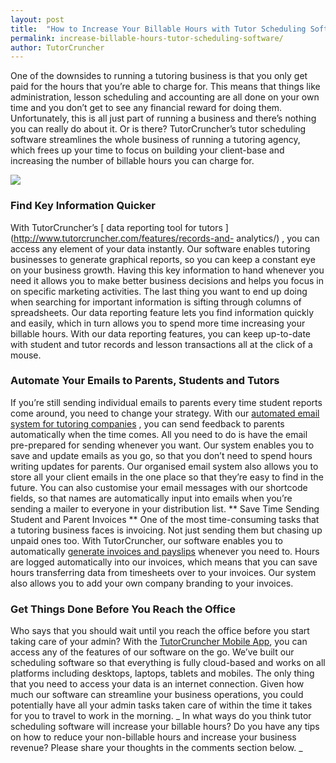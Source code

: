 ```yaml
---
layout: post
title:  "How to Increase Your Billable Hours with Tutor Scheduling Software"
permalink: increase-billable-hours-tutor-scheduling-software/
author: TutorCruncher
---
```

One of the downsides to running a tutoring business is that you only get paid
for the hours that you’re able to charge for. This means that things like
administration, lesson scheduling and accounting are all done on your own time
and you don’t get to see any financial reward for doing them. Unfortunately,
this is all just part of running a business and there’s nothing you can really
do about it. Or is there? TutorCruncher’s tutor scheduling software
streamlines the whole business of running a tutoring agency, which frees up
your time to focus on building your client-base and increasing the number of
billable hours you can charge for.

<div class="img-holder full-width">
   <img src="{{ site.static}}/img/blogs/tutorcruncher-graph.jpg" alt-text="TutorCruncher Graph"/>
</div>

### Find Key Information Quicker

With TutorCruncher’s [ data
reporting tool for tutors ](http://www.tutorcruncher.com/features/records-and-
analytics/) , you can access any element of your data instantly. Our software
enables tutoring businesses to generate graphical reports, so you can keep a
constant eye on your business growth. Having this key information to hand
whenever you need it allows you to make better business decisions and helps
you focus in on specific marketing activities. The last thing you want to end
up doing when searching for important information is sifting through columns
of spreadsheets. Our data reporting feature lets you find information quickly
and easily, which in turn allows you to spend more time increasing your
billable hours. With our data reporting features, you can keep up-to-date with
student and tutor records and lesson transactions all at the click of a mouse.

### Automate Your Emails to Parents, Students and Tutors

If you’re still
sending individual emails to parents every time student reports come around,
you need to change your strategy. With our 
[automated email system for tutoring companies](http://www.tutorcruncher.com/features/automated-emails/)
, you can send feedback to parents automatically when the time comes. All you
need to do is have the email pre-prepared for sending whenever you want. Our
system enables you to save and update emails as you go, so that you don’t need
to spend hours writing updates for parents. Our organised email system also
allows you to store all your client emails in the one place so that they’re
easy to find in the future. You can also customise your email messages with
our shortcode fields, so that names are automatically input into emails when
you’re sending a mailer to everyone in your distribution list. ** Save Time
Sending Student and Parent Invoices ** One of the most time-consuming tasks
that a tutoring business faces is invoicing. Not just sending them but chasing
up unpaid ones too. With TutorCruncher, our software enables you to
automatically 
[generate invoices and payslips](http://www.tutorcruncher.com/features/automated-invoicing-payroll/) 
whenever you need to. Hours are logged automatically into our invoices, which means
that you can save hours transferring data from timesheets over to your
invoices. Our system also allows you to add your own company branding to your
invoices. 

### Get Things Done Before You Reach the Office

Who says that you
should wait until you reach the office before you start taking care of your
admin? With the 
[TutorCruncher Mobile App](http://www.tutorcruncher.com/features/mobile-app/),
you can access any of
the features of our software on the go. We’ve built our scheduling software so
that everything is fully cloud-based and works on all platforms including
desktops, laptops, tablets and mobiles. The only thing that you need to access
your data is an internet connection. Given how much our software can
streamline your business operations, you could potentially have all your admin
tasks taken care of within the time it takes for you to travel to work in the
morning. _ In what ways do you think tutor scheduling software will increase
your billable hours? Do you have any tips on how to reduce your non-billable
hours and increase your business revenue? Please share your thoughts in the
comments section below. _
